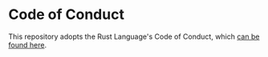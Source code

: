 # Code of Conduct

This repository adopts the Rust Language's Code of Conduct, which [can be found here](https://www.rust-lang.org/conduct.html).
